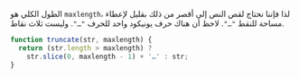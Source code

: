 الطول الكلي هو `maxlength`، لذا فإننا نحتاج لقص النص إلى أقصر من ذلك بقليل لإعطاء مساحة للنقط `"…"`. لاحظ أن هناك حرف يونيكود واحد للحرف `"…"`. وليست ثلاث نقاط.

```js run demo
function truncate(str, maxlength) {
  return (str.length > maxlength) ?
    str.slice(0, maxlength - 1) + '…' : str;
}
```
